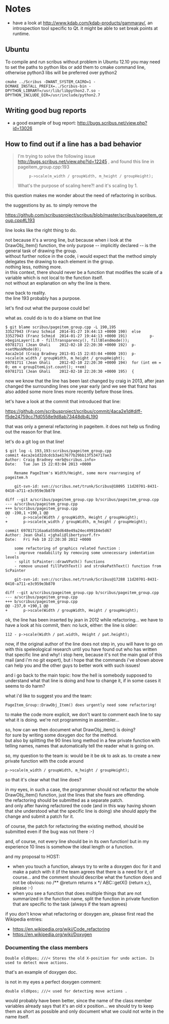 # Notes

- have a look at <http://www.kdab.com/kdab-products/gammaray/>, an introspection tool specific to Qt. it might be able to set break points at runtime.

## Ubuntu
To compile and run scribus without problem in Ubuntu 12.10 you may need to set the  paths to python libs or add them to cmake command line, otherwise python3 libs will be preferred over python2

`cmake ../Scribus -DWANT_SYSTEM_CAIRO=1 -DCMAKE_INSTALL_PREFIX=../Scribus-bin -DPYTHON_LIBRARY=/usr/lib/libpython2.7.so -DPYTHON_INCLUDE_DIR=/usr/include/python2.7`

## Writing good bug reports

- a good example of bug report: <http://bugs.scribus.net/view.php?id=13026>

## How to find out if a line has a bad behavior

> I'm trying to solve the following issue http://bugs.scribus.net/view.php?id=12245 ,
> and found this line in pageitem_group.cpp:193
>
>          p->scale(m_width / groupWidth, m_height / groupHeight);
>
> What's the purpose of scaling here?! and it's scaling by 1.

this question makes me wonder about the need of refactoring in scribus.

the suggestions by as. to simply remove the

https://github.com/scribusproject/scribus/blob/master/scribus/pageitem_group.cpp#L193

line looks like the right thing to do.

not because it's a wrong line, but because when i look at the DrawObj_Item() function, the only purpose -- implicitly  declared -- is the general task of drawing the group.  
without further notice in the code, i would expect that the method simply delegates the drawing to each element in the group.  
nothing less, nothing more.  
in this context, there should never be a function that modifies the scale of a variable which is not local to the function itself.  
not without an explanation on why the line is there.


now back to reality.  
the line 193 probably has a purpose.

let's find out what the purpose could be!

what as. could do is to do a blame on that line

~~~
$ git blame scribus/pageitem_group.cpp -L 190,195
33527943 (Franz Schmid  2014-01-27 19:44:13 +0000 190)  else
33527943 (Franz Schmid  2014-01-27 19:44:13 +0000 191)          p->beginLayer(1.0 - fillTransparency(), fillBlendmode());
69781711 (Jean Ghali    2012-02-10 22:20:30 +0000 192)  p->setMaskMode(0);
4aca2e1d (Craig Bradney 2013-01-15 22:03:04 +0000 193)  p->scale(m_width / groupWidth, m_height / groupHeight);
69781711 (Jean Ghali    2012-02-10 22:20:30 +0000 194)  for (int em = 0; em < groupItemList.count(); ++em)
69781711 (Jean Ghali    2012-02-10 22:20:30 +0000 195)  {
~~~

now we know that the line has been last changed by craig in 2013, after jean changed the surrounding lines one year early (and we see that franz has also added some more lines more recently before those lines.

let's have a look at the commit that introduced that line:

https://github.com/scribusproject/scribus/commit/4aca2e1d#diff-f5de24759cc7fd0558e9d8ab73448db4L190

that was only a general refactoring in pageitem. it does not help us finding out the reason for that line.

let's do a git log on that line!

~~~
$ git log -L 193,193:scribus/pageitem_group.cpp
commit 4aca2e1d32dcdcb3a417677b29bb13f534717ae3
Author: Craig Bradney <mrb@scribus.info>
Date:   Tue Jan 15 22:03:04 2013 +0000

    Rename PageItem's Width/Height, some more rearranging of pageitem.h

    git-svn-id: svn://scribus.net/trunk/Scribus@18095 11d20701-8431-0410-a711-e3c959e3b870

diff --git a/scribus/pageitem_group.cpp b/scribus/pageitem_group.cpp
--- a/scribus/pageitem_group.cpp
+++ b/scribus/pageitem_group.cpp
@@ -190,1 +190,1 @@
-       p->scale(Width / groupWidth, Height / groupHeight);
+       p->scale(m_width / groupWidth, m_height / groupHeight);

commit 697817116aa6a550bd648e49a24ec499184e5d67
Author: Jean Ghali <jghali@libertysurf.fr>
Date:   Fri Feb 10 22:20:30 2012 +0000

    some refactoring of graphics related function :
    - improve readability by removing some unnecessary indentation levels
    - split ScPainter::drawVPath() functions
    - remove unused fillPathText() and strokePathText() function from ScPainter

    git-svn-id: svn://scribus.net/trunk/Scribus@17288 11d20701-8431-0410-a711-e3c959e3b870

diff --git a/scribus/pageitem_group.cpp b/scribus/pageitem_group.cpp
--- a/scribus/pageitem_group.cpp
+++ b/scribus/pageitem_group.cpp
@@ -237,0 +190,1 @@
+       p->scale(Width / groupWidth, Height / groupHeight);
~~~

ok, the line has been inserted by jean in 2012 while refactoring... we have to have a look at his commit, then: no luck, either: the line is older:

    112 - p->scale(Width / pat.width, Height / pat.height);

now, if the original author of the line does not step in, you will have to go on with this speleological research until you have found out who has written that specific line and why!
i stop here, because it's not the main goal of this mail (and i'm no git expert), but i hope that the commands i've shown above can help you and the other guys to better work with such issues!






and i go back to the main topic: how the hell is somebody supposed to understand what that line is doing and how to change it, if in some cases it seems to do harm?

what i'd like to suggest you and the team:

    PageItem_Group::DrawObj_Item() does urgently need some refactoring!

to make the code more explicit, we don't want to comment each line to say what it is doing. we're not programming in assembler...

so, how can we then document what DrawObj_item() is doing?  
for sure by writing some doxygen doc for the method.  
but also by splitting the 90 lines long method in a few private function with telling names, names that automatically tell the reader what is going on.


so, my question to the team is: would be it be ok to ask as. to create a new private function with the code around

    p->scale(m_width / groupWidth, m_height / groupHeight);

so that it's clear what that line does?

in my eyes, in such a case, the programmer should not refactor the whole DrawObj_Item() function, just the lines that she fears are offending.  
the refactoring should be submitted as a separate patch.  
and only after having refactored the code (and in this way having shown that she understood what the specific line is doing) she should apply the change and submit a patch for it.

of course, the patch for refactoring the existing method, should be submitted even if the bug was not there :-)

and, of course, not every line should be in its own function! but in my experience 10 lines is somehow the ideal length or a function.


and my proposal to HOST:

- when you touch a function, always try to write a doxygen doc for it and make a patch with it (if the team agrees that there is a need for it, of course... and the comment should describe what the function does and not be obvious: no /** @return returns x */ ABC::getX() {return x;}, please :-)
- when you see a function that does multiple things that are not summarized in the function name, split the function in private function that are specific to the task (always if the team agrees)

if you don't know what refactoring or doxygen are, please first read the Wikipedia entries:

- https://en.wikipedia.org/wiki/Code_refactoring
- https://en.wikipedia.org/wiki/Doxygen

### Documenting the class members

    Double oldXpos; ///< Stores the old X-position for undo action. Is used to detect move actions.

that's an example of doxygen doc.


is not in my eyes a perfect doxygen comment:

    double oldXpos; ///< used for detecting move actions .

would probably have been better, since the name of the class member variables already says that it's an old x position... we should try to keep them as short as possible and only document what we could not write in the name itself.
